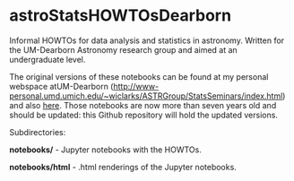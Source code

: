 # astroStatsHOWTOsDearborn
Informal HOWTOs for data analysis and statistics in astronomy. Written for the UM-Dearborn Astronomy research group and aimed at an undergraduate level.

The original versions of these notebooks can be found at my personal
webspace atUM-Dearborn
(http://www-personal.umd.umich.edu/~wiclarks/ASTRGroup/StatsSeminars/index.html)
and also
[here](http://www-personal.umd.umich.edu/~wiclarks/AstroLab/HOWTOs/HOWTO_iPython.html#MC_Errors). Those
notebooks are now more than seven years old and should be updated:
this Github repository will hold the updated versions.

Subdirectories:

**notebooks/** - Jupyter notebooks with the HOWTOs.

**notebooks/html** - .html renderings of the Jupyter notebooks.
